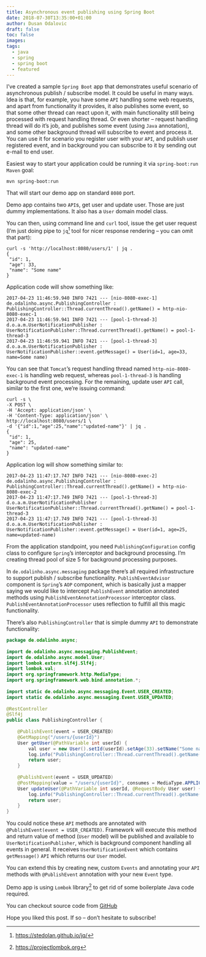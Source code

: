 ```yaml
---
title: Asynchronous event publishing using Spring Boot
date: 2018-07-30T13:35:00+01:00
author: Dusan Odalovic
draft: false
toc: false
images:
tags:
  - java
  - spring
  - spring boot
  - featured
---
```


I’ve created a sample `Spring Boot` app that demonstrates useful scenario of asynchronous publish / subscribe model. It could be 
useful in many ways. Idea is that, for example, you have some `API` handling some web requests, and apart from functionality it provides, it also 
publishes some event, so that some other thread can react upon it, with main functionality still being processed with request handling thread. 
Or even shorter – request handling thread will do it’s job, and publishes some event (using `Java` annotation), and some other background thread 
will subscribe to event and process it. You can use it for scenario you register user with your `API`, and publish user registered event, and in 
background you can subscribe to it by sending out e-mail to end user.


Easiest way to start your application could be running it via `spring-boot:run` `Maven` goal:

```shell script
mvn spring-boot:run
```

That will start our demo app on standard `8080` port.

Demo app contains two `API`s, get user and update user. Those are just dummy implementations. It also has a `User` domain model class.

You can then, using command line and `curl` tool, issue the get user request (I’m just doing pipe to `jq`[^1] tool  for nicer response rendering – 
you can omit that part):

```shell script
curl -s 'http://localhost:8080/users/1' | jq .
{
 "id": 1,
 "age": 33,
 "name": "Some name"
}
```

Application code will show something like:

```shell script
2017-04-23 11:46:59.940 INFO 7421 --- [nio-8080-exec-1] de.odalinho.async.PublishingController : PublishingController::Thread.currentThread().getName() = http-nio-8080-exec-1
2017-04-23 11:46:59.941 INFO 7421 --- [pool-1-thread-3] d.o.a.m.UserNotificationPublisher : UserNotificationPublisher::Thread.currentThread().getName() = pool-1-thread-3
2017-04-23 11:46:59.941 INFO 7421 --- [pool-1-thread-3] d.o.a.m.UserNotificationPublisher : UserNotificationPublisher::event.getMessage() = User(id=1, age=33, name=Some name)
```

You can see that `Tomcat`’s request handling thread named `http-nio-8080-exec-1` is handling web request, whereas `pool-1-thread-3` is handling background event processing.
For the remaining, update user `API` call, similar to the first one, we’re issuing command:

```shell script
curl -s \
-X POST \
-H 'Accept: application/json' \
-H 'Content-Type: application/json' \
http://localhost:8080/users/1 \
-d '{"id":1,"age":25,"name":"updated-name"}' | jq .
{
 "id": 1,
 "age": 25,
 "name": "updated-name"
}
```

Application log will show something similar to:

```shell script
2017-04-23 11:47:17.747 INFO 7421 --- [nio-8080-exec-2] de.odalinho.async.PublishingController : PublishingController::Thread.currentThread().getName() = http-nio-8080-exec-2
2017-04-23 11:47:17.749 INFO 7421 --- [pool-1-thread-3] d.o.a.m.UserNotificationPublisher : UserNotificationPublisher::Thread.currentThread().getName() = pool-1-thread-3
2017-04-23 11:47:17.749 INFO 7421 --- [pool-1-thread-3] d.o.a.m.UserNotificationPublisher : UserNotificationPublisher::event.getMessage() = User(id=1, age=25, name=updated-name)
```

From the application standpoint, you need `PublishingConfiguration` config class to configure `Spring`’s interceptor and background processing. I’m creating thread pool 
of size 5 for background processing purposes.

In `de.odalinho.async.messaging` package there’s all required infrastructure to support publish / subscribe functionality. `PublishEventAdvisor` component is `Spring`’s 
`AOP` component, which is basically just a mapper saying we would like to intercept `PublishEvent` annotation annotated methods using `PublishEventAnnotationProcessor` 
interceptor class. `PublishEventAnnotationProcessor` uses reflection to fulfill all this magic functionality.

There’s also `PublishingController` that is simple dummy `API` to demonstrate functionality:

```java
package de.odalinho.async;
 
import de.odalinho.async.messaging.PublishEvent;
import de.odalinho.async.model.User;
import lombok.extern.slf4j.Slf4j;
import lombok.val;
import org.springframework.http.MediaType;
import org.springframework.web.bind.annotation.*;
 
import static de.odalinho.async.messaging.Event.USER_CREATED;
import static de.odalinho.async.messaging.Event.USER_UPDATED;
 
@RestController
@Slf4j
public class PublishingController {
 
    @PublishEvent(event = USER_CREATED)
    @GetMapping("/users/{userId}")
    User getUser(@PathVariable int userId) {
        val user = new User().setId(userId).setAge(33).setName("Some name");
        log.info("PublishingController::Thread.currentThread().getName() = " + Thread.currentThread().getName());
        return user;
    }
 
    @PublishEvent(event = USER_UPDATED)
    @PostMapping(value = "/users/{userId}", consumes = MediaType.APPLICATION_JSON_VALUE, produces = MediaType.APPLICATION_JSON_VALUE)
    User updateUser(@PathVariable int userId, @RequestBody User user) {
        log.info("PublishingController::Thread.currentThread().getName() = " + Thread.currentThread().getName());
        return user;
    }
}
```

You could notice these `API` methods are annotated with` @PublishEvent(event = USER_CREATED)`. Framework will execute this method and return value of 
method (`User` model) will be published and available to `UserNotificationPublisher`, which is background component handling all events in general. 
It receives `UserNotificationEvent` which contains `getMessage()` `API` which returns our `User` model.

You can extend this by creating new, custom `Events` and annotating your `API` methods with `@PublishEvent` annotation with your new `Event` type.

Demo app is using `Lombok` library[^2] to get rid of some boilerplate Java code required.

You can checkout source code from [GitHub](https://github.com/dodalovic/async-publish)

Hope you liked this post. If so – don’t hesitate to subscribe!

[^1]: https://stedolan.github.io/jq/
[^2]: https://projectlombok.org